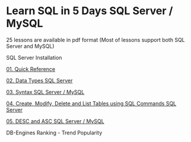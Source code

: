 # Learn SQL in 5 Days SQL Server / MySQL
25 lessons are available in pdf format
(Most of lessons support both SQL Server and MySQL)

SQL Server Installation

[01. Quick Reference](https://github.com/lindulamaratunga/Learn-SQL/blob/main/Lesson%2001.%20Quick%20Reference.pdf)

[02. Data Types SQL Server](https://github.com/lindulamaratunga/Learn-SQL/blob/main/Lesson%2002.%20Data%20Types.pdf)

[03. Syntax SQL Server / MySQL](https://github.com/lindulamaratunga/Learn-SQL/blob/main/Lesson%2003.%20Syntax.pdf)

[04. Create, Modify, Delete and List Tables using SQL Commands SQL Server](https://github.com/lindulamaratunga/Learn-SQL/blob/main/Lesson%2004.%20Create%2C%20Modify%2C%20Delete%20%26%20List%20Tables.pdf)

[05. DESC and ASC SQL Server / MySQL](https://github.com/lindulamaratunga/Learn-SQL/blob/main/Lesson%2005.%20DESC%20%26%20ASC.pdf)

DB-Engines Ranking - Trend Popularity

